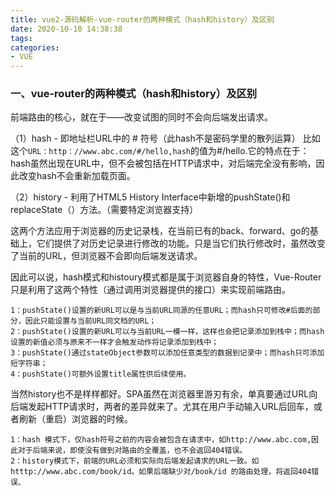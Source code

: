 ```yaml
---
title: vue2-源码解析-vue-router的两种模式（hash和history）及区别
date: 2020-10-10 14:38:38
tags:
categories:
- VUE
---
```

### 一、vue-router的两种模式（hash和history）及区别

前端路由的核心，就在于——改变试图的同时不会向后端发出请求。
<!--more-->
（1）hash - 即地址栏URL中的 # 符号（此hash不是密码学里的散列运算）
比如这个```URL：http：//www.abc.com/#/hello,hash```的值为#/hello.它的特点在于：hash虽然出现在URL中，但不会被包括在HTTP请求中，对后端完全没有影响，因此改变hash不会重新加载页面。

（2）history - 利用了HTML5 History Interface中新增的pushState()和replaceState（）方法。（需要特定浏览器支持）

这两个方法应用于浏览器的历史记录栈，在当前已有的back、forward、go的基础上，它们提供了对历史记录进行修改的功能。只是当它们执行修改时，虽然改变了当前的URL，但浏览器不会即向后端发送请求。

因此可以说，hash模式和histoury模式都是属于浏览器自身的特性，Vue-Router只是利用了这两个特性（通过调用浏览器提供的接口）来实现前端路由。

```
1：pushState()设置的新URL可以是与当前URL同源的任意URL；而hash只可修改#后面的部分，因此只能设置与当前URL同文档的URL；
2：pushState()设置的新URL可以与当前URL一模一样，这样也会把记录添加到栈中；而hash设置的新值必须与原来不一样才会触发动作将记录添加到栈中；
3：pushState()通过stateObject参数可以添加任意类型的数据到记录中；而hash只可添加短字符串；
4：pushState()可额外设置title属性供后续使用。
```

当然history也不是样样都好。SPA虽然在浏览器里游刃有余，单真要通过URL向后端发起HTTP请求时，两者的差异就来了。尤其在用户手动输入URL后回车，或者刷新（重启）浏览器的时候。

```
1：hash 模式下，仅hash符号之前的内容会被包含在请求中，如http://www.abc.com,因此对于后端来说，即使没有做到对路由的全覆盖，也不会返回404错误。
2：history模式下，前端的URL必须和实际向后端发起请求的URL一致。如htttp://www.abc.com/book/id。如果后端缺少对/book/id 的路由处理，将返回404错误、
```